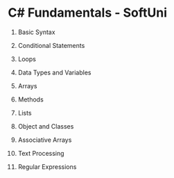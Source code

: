 # C# Fundamentals - SoftUni

1. Basic Syntax

2. Conditional Statements

3. Loops

4. Data Types and Variables

5. Arrays

6. Methods

7. Lists

8. Object and Classes

9. Associative Arrays

10. Text Processing

11. Regular Expressions

